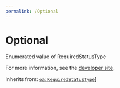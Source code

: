 ```yaml
---
permalink: /Optional
---
```


# Optional
Enumerated value of RequiredStatusType

For more information, see the [developer site](https://developer.openactive.io/data-model/types/optional).

Inherits from: [`oa:RequiredStatusType`](https://openactive.io/RequiredStatusType)]
